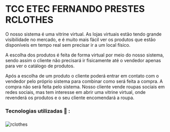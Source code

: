 # TCC ETEC FERNANDO PRESTES RCLOTHES
O nosso sistema é uma vitrine virtual. As lojas virtuais estão tendo grande visibilidade no mercado, e é muito mais fácil ver os produtos que estão disponíveis em tempo real sem precisar ir a um local físico.

A escolha dos produtos é feita de forma virtual por meio do nosso sistema, sendo assim o cliente não precisará ir fisicamente até o vendedor apenas para ver o catálogo de produtos. 

Após a escolha de um produto o cliente poderá entrar em contato com o vendedor pelo próprio sistema para combinar como será feita a compra. A compra não será feita pelo sistema.
Nosso cliente vende roupas sociais em redes sociais, mas tem interesse em abrir uma vitrine virtual, onde revenderá os produtos e o seu cliente encomendará a roupa.

### Tecnologias utilizadas  :wrench: : <h3>

![rclothes](https://user-images.githubusercontent.com/109180231/207774190-ba3066c6-4676-4b1b-8749-b33a73d84043.png)
